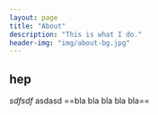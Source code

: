 ```yaml
---
layout: page
title: "About"
description: "This is what I do."
header-img: "img/about-bg.jpg"
---
```


## hep

*sdfsdf* 
asdasd
==bla bla bla bla bla==
